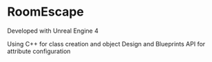 # RoomEscape

Developed with Unreal Engine 4

Using C++ for class creation and object Design and Blueprints API for 
attribute configuration
